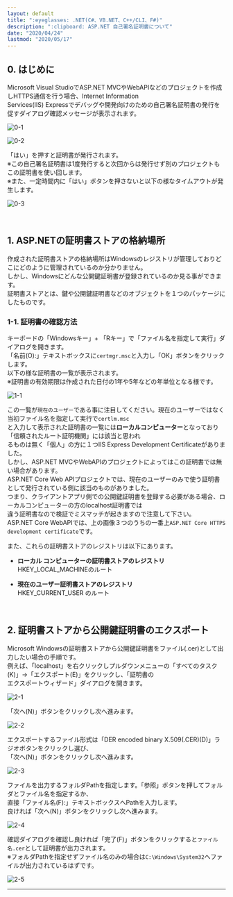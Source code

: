```yaml
---
layout: default
title: ":eyeglasses: .NET(C#、VB.NET、C++/CLI、F#)"
description: ":clipboard: ASP.NET 自己署名証明書について"
date: "2020/04/24"
lastmod: "2020/05/17"
---
```


## 0. はじめに

Microsoft Visual StudioでASP.NET MVCやWebAPIなどのプロジェクトを作成しHTTPS通信を行う場合、Internet Information  
Services(IIS) Expressでデバッグや開発向けのための自己署名証明書の発行を促すダイアログ確認メッセージが表示されます。  

![0-1](Ssl/ssl1.png)  

![0-2](Ssl/ssl2.png)  

「はい」を押すと証明書が発行されます。  
※この自己署名証明書は1度発行すると次回からは発行せず別のプロジェクトもこの証明書を使い回します。  
※また、一定時間内に「はい」ボタンを押さないと以下の様なタイムアウトが発生します。  

![0-3](Ssl/ssl3.png)  

<br />

## 1. ASP.NETの証明書ストアの格納場所

作成された証明書ストアの格納場所はWindowsのレジストリが管理しておりどこにどのように管理されているのか分かりません。  
しかし、Windowsにどんな公開鍵証明書が登録されているのか見る事ができます。  
証明書ストアとは、鍵や公開鍵証明書などのオブジェクトを１つのパッケージにしたものです。  

### 1-1. 証明書の確認方法

キーボードの「Windowsキー」+ 「Rキー」で「ファイル名を指定して実行」ダイアログを開きます。  
「名前(O):」テキストボックスに`certmgr.msc`と入力し「OK」ボタンをクリックします。  
以下の様な証明書の一覧が表示されます。  
※証明書の有効期限は作成された日付の1年や5年などの年単位となる様です。  

![1-1](Ssl/ssl4s.png)  

この一覧が`現在のユーザー`である事に注目してください。現在のユーザーではなく当初ファイル名を指定して実行で`certlm.msc`  
と入力して表示された証明書の一覧には**ローカルコンピューター**となっており「信頼されたルート証明機関」には該当と思われ  
るものは無く「個人」の方に１つIIS Express Development Certificateがありました。  
しかし、ASP.NET MVCやWebAPIのプロジェクトによってはこの証明書では無い場合があります。  
ASP.NET Core Web APIプロジェクトでは、現在のユーザーのみで使う証明書として発行されている側に該当のものがありました。  
つまり、クライアントアプリ側での公開鍵証明書を登録する必要がある場合、ローカルコンピューターの方のlocalhost証明書では  
違う証明書なので検証でミスマッチが起きますので注意して下さい。  
ASP.NET Core WebAPIでは、上の画像３つのうちの一番上`ASP.NET Core HTTPS development certificate`です。  

また、これらの証明書ストアのレジストリは以下にあります。  

-   **ローカル コンピューターの証明書ストアのレジストリ**  
    HKEY_LOCAL_MACHINEのルート  

-   **現在のユーザー証明書ストアのレジストリ**  
    HKEY_CURRENT_USER のルート  

<br />

## 2. 証明書ストアから公開鍵証明書のエクスポート

Microsoft Windowsの証明書ストアから公開鍵証明書をファイル(.cer)として出力したい場合の手順です。  
例えば、「localhost」を右クリックしプルダウンメニューの「すべてのタスク(K)」→「エクスポート(E)」をクリックし、「証明書の  
エクスポートウィザード」ダイアログを開きます。  

![2-1](Ssl/ssl5.png)  

「次へ(N)」ボタンをクリックし次へ進みます。  

![2-2](Ssl/ssl6s.png)  

エクスポートするファイル形式は「DER encoded binary X.509(.CER)(D)」ラジオボタンをクリックし選び、  
「次へ(N)」ボタンをクリックし次へ進みます。  

![2-3](Ssl/ssl7s.png)  

ファイルを出力するフォルダPathを指定します。「参照」ボタンを押してフォルダとファイル名を指定するか、  
直接「ファイル名(F):」テキストボックスへPathを入力します。  
良ければ「次へ(N)」ボタンをクリックし次へ進みます。  

![2-4](Ssl/ssl8s.png)  

確認ダイアログを確認し良ければ「完了(F)」ボタンをクリックすると`ファイル名.cer`として証明書が出力されます。  
※フォルダPathを指定せずファイル名のみの場合は`C:\Windows\System32`へファイルが出力されているはずです。  

![2-5](Ssl/ssl9s.png)  

* * *
